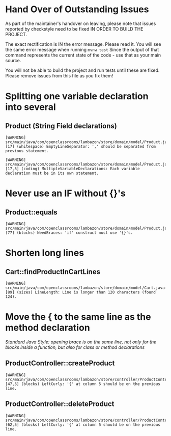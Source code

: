 # Hand Over of Outstanding Issues

As part of the maintainer's handover on leaving, please note that issues reported by checkstyle
need to be fixed IN ORDER TO BUILD THE PROJECT.

The exact rectification is IN the error message. Please read it. You will see the same error 
message when running ```mvnw test``` Since the output of that command represents the current state
of the code - use that as your main source.

You will not be able to build the project and run tests until these are fixed.
Please remove issues from this file as you fix them!


# Splitting one variable declaration into several



## Product (String Field declarations)

```
[WARNING] src/main/java/com/openclassrooms/lambazon/store/domain/model/Product.java:[17] (whitespace) EmptyLineSeparator: ',' should be separated from previous statement.
```
```
[WARNING] src/main/java/com/openclassrooms/lambazon/store/domain/model/Product.java:[17,5] (coding) MultipleVariableDeclarations: Each variable declaration must be in its own statement.
```


# Never use an **IF** without {}'s 

## Product::equals

```
[WARNING] src/main/java/com/openclassrooms/lambazon/store/domain/model/Product.java:[77] (blocks) NeedBraces: 'if' construct must use '{}'s.
```


# Shorten long lines

## Cart::findProductInCartLines
```
[WARNING] src/main/java/com/openclassrooms/lambazon/store/domain/model/Cart.java:[89] (sizes) LineLength: Line is longer than 120 characters (found 124).
```

# Move the { to the same line as the method declaration
_Standard Java Style: opening brace is on the same line, not only for the blocks inside a function, but also for class or method declarations_

## ProductController::createProduct
```
[WARNING] src/main/java/com/openclassrooms/lambazon/store/controller/ProductController.java:[47,5] (blocks) LeftCurly: '{' at column 5 should be on the previous line.
```

## ProductController::deleteProduct
```
[WARNING] src/main/java/com/openclassrooms/lambazon/store/controller/ProductController.java:[62,5] (blocks) LeftCurly: '{' at column 5 should be on the previous line.
```
